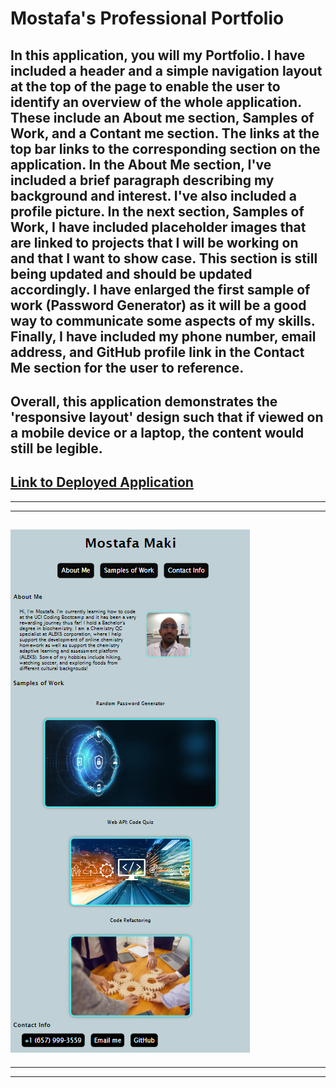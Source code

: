 # Mostafa's Professional Portfolio

In this application, you will my Portfolio. I have included a header and a simple navigation layout at the top of the page to enable the user to identify an overview of the whole application. These include an About me section, Samples of Work, and a Contant me section.
The links at the top bar links to the corresponding section on the application.
In the About Me section, I've included a brief paragraph describing my background and interest. I've also included a profile picture.
In the next section, Samples of Work, I have included placeholder images that are linked to projects that I will be working on and that I want to show case. This section is still being updated and should be updated accordingly. I have enlarged the first sample of work (Password Generator) as it will be a good way to communicate some aspects of my skills.
Finally, I have included my phone number, email address, and GitHub profile link in the Contact Me section for the user to reference.
---
Overall, this application demonstrates the 'responsive layout' design such that if viewed on a mobile device or a laptop, the content would still be legible.
---
## [Link to Deployed Application](https://momaki9.github.io/Professional_Portfolio/)


----
----
## ![Screenshot](images/Screenshot.png)
----
----
        
